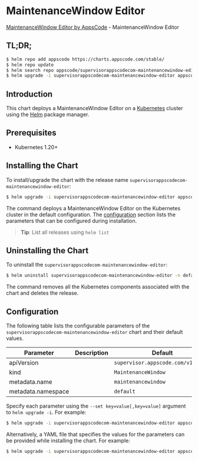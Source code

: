 # MaintenanceWindow Editor

[MaintenanceWindow Editor by AppsCode](https://appscode.com) - MaintenanceWindow Editor

## TL;DR;

```bash
$ helm repo add appscode https://charts.appscode.com/stable/
$ helm repo update
$ helm search repo appscode/supervisorappscodecom-maintenancewindow-editor --version=v0.14.0
$ helm upgrade -i supervisorappscodecom-maintenancewindow-editor appscode/supervisorappscodecom-maintenancewindow-editor -n default --create-namespace --version=v0.14.0
```

## Introduction

This chart deploys a MaintenanceWindow Editor on a [Kubernetes](http://kubernetes.io) cluster using the [Helm](https://helm.sh) package manager.

## Prerequisites

- Kubernetes 1.20+

## Installing the Chart

To install/upgrade the chart with the release name `supervisorappscodecom-maintenancewindow-editor`:

```bash
$ helm upgrade -i supervisorappscodecom-maintenancewindow-editor appscode/supervisorappscodecom-maintenancewindow-editor -n default --create-namespace --version=v0.14.0
```

The command deploys a MaintenanceWindow Editor on the Kubernetes cluster in the default configuration. The [configuration](#configuration) section lists the parameters that can be configured during installation.

> **Tip**: List all releases using `helm list`

## Uninstalling the Chart

To uninstall the `supervisorappscodecom-maintenancewindow-editor`:

```bash
$ helm uninstall supervisorappscodecom-maintenancewindow-editor -n default
```

The command removes all the Kubernetes components associated with the chart and deletes the release.

## Configuration

The following table lists the configurable parameters of the `supervisorappscodecom-maintenancewindow-editor` chart and their default values.

|     Parameter      | Description |                    Default                    |
|--------------------|-------------|-----------------------------------------------|
| apiVersion         |             | <code>supervisor.appscode.com/v1alpha1</code> |
| kind               |             | <code>MaintenanceWindow</code>                |
| metadata.name      |             | <code>maintenancewindow</code>                |
| metadata.namespace |             | <code>default</code>                          |


Specify each parameter using the `--set key=value[,key=value]` argument to `helm upgrade -i`. For example:

```bash
$ helm upgrade -i supervisorappscodecom-maintenancewindow-editor appscode/supervisorappscodecom-maintenancewindow-editor -n default --create-namespace --version=v0.14.0 --set apiVersion=supervisor.appscode.com/v1alpha1
```

Alternatively, a YAML file that specifies the values for the parameters can be provided while
installing the chart. For example:

```bash
$ helm upgrade -i supervisorappscodecom-maintenancewindow-editor appscode/supervisorappscodecom-maintenancewindow-editor -n default --create-namespace --version=v0.14.0 --values values.yaml
```
